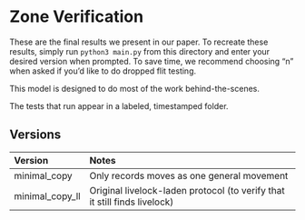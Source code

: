 # Zone Verification

These are the final results we present in our paper. To recreate these results, simply run `python3 main.py` from this directory and enter your desired version when prompted. To save time, we recommend choosing “n” when asked if you’d like to do dropped flit testing.



This model is designed to do most of the work behind-the-scenes.

The tests that run appear in a labeled, timestamped folder. 

## Versions

| Version         | Notes |
| :---            | :---  |
| minimal_copy    | Only records moves as one general movement |
| minimal_copy_ll | Original livelock-laden protocol (to verify that it still finds livelock) |

